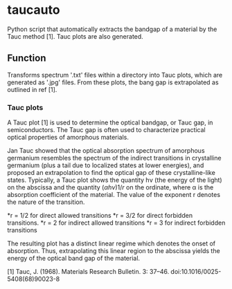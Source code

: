 # taucauto
Python script that automatically extracts the bandgap of a material by the Tauc method [1].
Tauc plots are also generated.

## Function
Transforms spectrum '.txt' files within a directory into Tauc plots, which are generated as '.jpg' files. From these plots, the bang gap is extrapolated as outlined in ref [1].

### Tauc plots
A Tauc plot [1] is used to determine the optical bandgap, or Tauc gap, in semiconductors. The Tauc gap is often used to characterize practical optical properties of amorphous materials.

Jan Tauc showed that the optical absorption spectrum of amorphous germanium resembles the spectrum of the indirect transitions in crystalline germanium (plus a tail due to localized states at lower energies), and proposed an extrapolation to find the optical gap of these crystalline-like states. Typically, a Tauc plot shows the quantity hν (the energy of the light) on the abscissa and the quantity $(αhν)1/r$ on the ordinate, where α is the absorption coefficient of the material. The value of the exponent r denotes the nature of the transition.

*r = 1/2 for direct allowed transitions
*r = 3/2 for direct forbidden transitions.
*r = 2 for indirect allowed transitions
*r = 3 for indirect forbidden transitions

The resulting plot has a distinct linear regime which denotes the onset of absorption. Thus, extrapolating this linear region to the abscissa yields the energy of the optical band gap of the material.

[1] Tauc, J. (1968). Materials Research Bulletin. 3: 37–46. doi:10.1016/0025-5408(68)90023-8


